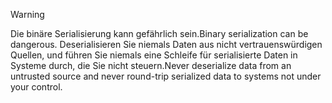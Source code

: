 > [!WARNING]
> <span data-ttu-id="18025-101">Die binäre Serialisierung kann gefährlich sein.</span><span class="sxs-lookup"><span data-stu-id="18025-101">Binary serialization can be dangerous.</span></span> <span data-ttu-id="18025-102">Deserialisieren Sie niemals Daten aus nicht vertrauenswürdigen Quellen, und führen Sie niemals eine Schleife für serialisierte Daten in Systeme durch, die Sie nicht steuern.</span><span class="sxs-lookup"><span data-stu-id="18025-102">Never deserialize data from an untrusted source and never round-trip serialized data to systems not under your control.</span></span>